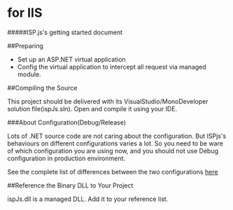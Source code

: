 ﻿for IIS
=================================
#####ISP.js's getting started document

##Preparing

* Set up an ASP.NET virtual application
* Config the virtual application to intercept all request via managed module.

##Compiling the Source

This project should be delivered with its VisualStudio/MonoDeveloper solution file(ispJs.sln). Open and compile it using your IDE. 

###About Configuration(Debug/Release)

Lots of .NET source code are not caring about the configuration. But ISPjs's behaviours on different configurations varies a lot. So you need to be ware of which configuration you are using now, and you should not use Debug configuration in production environment.  

See the complete list of differences between the two configurations [here](Docs-Configurations.en)  

##Reference the Binary DLL to Your Project  

ispJs.dll is a managed DLL. Add it to your reference list.  

